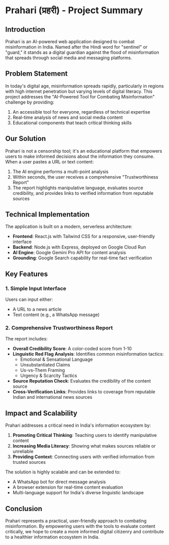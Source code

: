 # Prahari (प्रहरी) - Project Summary

## Introduction
Prahari is an AI-powered web application designed to combat misinformation in India. Named after the Hindi word for "sentinel" or "guard," it stands as a digital guardian against the flood of misinformation that spreads through social media and messaging platforms.

## Problem Statement
In today's digital age, misinformation spreads rapidly, particularly in regions with high internet penetration but varying levels of digital literacy. This project addresses the "AI-Powered Tool for Combating Misinformation" challenge by providing:

1. An accessible tool for everyone, regardless of technical expertise
2. Real-time analysis of news and social media content
3. Educational components that teach critical thinking skills

## Our Solution
Prahari is not a censorship tool; it's an educational platform that empowers users to make informed decisions about the information they consume. When a user pastes a URL or text content:

1. The AI engine performs a multi-point analysis
2. Within seconds, the user receives a comprehensive "Trustworthiness Report"
3. The report highlights manipulative language, evaluates source credibility, and provides links to verified information from reputable sources

## Technical Implementation
The application is built on a modern, serverless architecture:

- **Frontend**: React.js with Tailwind CSS for a responsive, user-friendly interface
- **Backend**: Node.js with Express, deployed on Google Cloud Run
- **AI Engine**: Google Gemini Pro API for content analysis
- **Grounding**: Google Search capability for real-time fact verification

## Key Features

### 1. Simple Input Interface
Users can input either:
- A URL to a news article
- Text content (e.g., a WhatsApp message)

### 2. Comprehensive Trustworthiness Report
The report includes:

- **Overall Credibility Score**: A color-coded score from 1-10 
- **Linguistic Red Flag Analysis**: Identifies common misinformation tactics:
  - Emotional & Sensational Language
  - Unsubstantiated Claims
  - Us-vs-Them Framing
  - Urgency & Scarcity Tactics
- **Source Reputation Check**: Evaluates the credibility of the content source
- **Cross-Verification Links**: Provides links to coverage from reputable Indian and international news sources

## Impact and Scalability
Prahari addresses a critical need in India's information ecosystem by:

1. **Promoting Critical Thinking**: Teaching users to identify manipulative content
2. **Increasing Media Literacy**: Showing what makes sources reliable or unreliable
3. **Providing Context**: Connecting users with verified information from trusted sources

The solution is highly scalable and can be extended to:
- A WhatsApp bot for direct message analysis
- A browser extension for real-time content evaluation
- Multi-language support for India's diverse linguistic landscape

## Conclusion
Prahari represents a practical, user-friendly approach to combating misinformation. By empowering users with the tools to evaluate content critically, we hope to create a more informed digital citizenry and contribute to a healthier information ecosystem in India.
